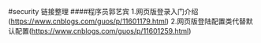 #security 链接整理
####程序员郭艺宾
1.网页版登录入门介绍(https://www.cnblogs.com/guos/p/11601179.html)
2.网页版登陆配置类代替默认配置(https://www.cnblogs.com/guos/p/11601259.html)
